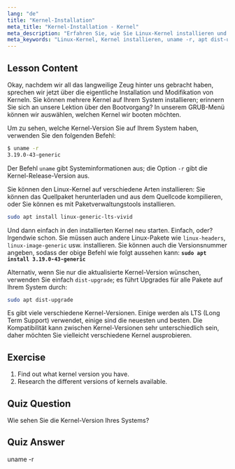 ```yaml
---
lang: "de"
title: "Kernel-Installation"
meta_title: "Kernel-Installation - Kernel"
meta_description: "Erfahren Sie, wie Sie Linux-Kernel installieren und verwalten. Entdecken Sie Kernel-Versionen, verwenden Sie `uname -r` und apt-Befehle. Beginnen Sie Ihre Linux-Kernel-Reise!"
meta_keywords: "Linux-Kernel, Kernel installieren, uname -r, apt dist-upgrade, Kernel-Verwaltung, Linux-Tutorial, Linux für Anfänger, Linux-Anleitung"
---
```


## Lesson Content

Okay, nachdem wir all das langweilige Zeug hinter uns gebracht haben, sprechen wir jetzt über die eigentliche Installation und Modifikation von Kerneln. Sie können mehrere Kernel auf Ihrem System installieren; erinnern Sie sich an unsere Lektion über den Bootvorgang? In unserem GRUB-Menü können wir auswählen, welchen Kernel wir booten möchten.

Um zu sehen, welche Kernel-Version Sie auf Ihrem System haben, verwenden Sie den folgenden Befehl:

```bash
$ uname -r
3.19.0-43-generic
```

Der Befehl `uname` gibt Systeminformationen aus; die Option `-r` gibt die Kernel-Release-Version aus.

Sie können den Linux-Kernel auf verschiedene Arten installieren: Sie können das Quellpaket herunterladen und aus dem Quellcode kompilieren, oder Sie können es mit Paketverwaltungstools installieren.

```bash
sudo apt install linux-generic-lts-vivid
```

Und dann einfach in den installierten Kernel neu starten. Einfach, oder? Irgendwie schon. Sie müssen auch andere Linux-Pakete wie `linux-headers`, `linux-image-generic` usw. installieren. Sie können auch die Versionsnummer angeben, sodass der obige Befehl wie folgt aussehen kann: **`sudo apt install 3.19.0-43-generic`**

Alternativ, wenn Sie nur die aktualisierte Kernel-Version wünschen, verwenden Sie einfach `dist-upgrade`; es führt Upgrades für alle Pakete auf Ihrem System durch:

```bash
sudo apt dist-upgrade
```

Es gibt viele verschiedene Kernel-Versionen. Einige werden als LTS (Long Term Support) verwendet, einige sind die neuesten und besten. Die Kompatibilität kann zwischen Kernel-Versionen sehr unterschiedlich sein, daher möchten Sie vielleicht verschiedene Kernel ausprobieren.

## Exercise

1. Find out what kernel version you have.
2. Research the different versions of kernels available.

## Quiz Question

Wie sehen Sie die Kernel-Version Ihres Systems?

## Quiz Answer

uname -r
